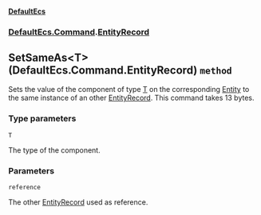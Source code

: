 #### [DefaultEcs](./DefaultEcs.md 'DefaultEcs')
### [DefaultEcs.Command](./DefaultEcs.md#DefaultEcs-Command 'DefaultEcs.Command').[EntityRecord](./DefaultEcs-Command-EntityRecord.md 'DefaultEcs.Command.EntityRecord')
## SetSameAs&lt;T&gt;(DefaultEcs.Command.EntityRecord) `method`
Sets the value of the component of type [T](#DefaultEcs-Command-EntityRecord-SetSameAs-T-(DefaultEcs-Command-EntityRecord)-T 'DefaultEcs.Command.EntityRecord.SetSameAs&lt;T&gt;(DefaultEcs.Command.EntityRecord).T') on the corresponding [Entity](./DefaultEcs-Entity.md 'DefaultEcs.Entity') to the same instance of an other [EntityRecord](./DefaultEcs-Command-EntityRecord.md 'DefaultEcs.Command.EntityRecord').
This command takes 13 bytes.
### Type parameters

<a name='DefaultEcs-Command-EntityRecord-SetSameAs-T-(DefaultEcs-Command-EntityRecord)-T'></a>
`T`

The type of the component.
### Parameters

<a name='DefaultEcs-Command-EntityRecord-SetSameAs-T-(DefaultEcs-Command-EntityRecord)-reference'></a>
`reference`

The other [EntityRecord](./DefaultEcs-Command-EntityRecord.md 'DefaultEcs.Command.EntityRecord') used as reference.
